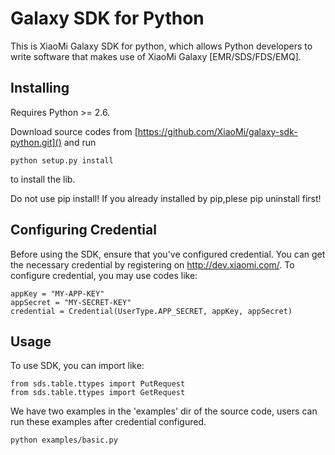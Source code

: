 # Galaxy SDK for Python

This is XiaoMi Galaxy SDK for python, which allows Python developers to write software that makes use of XiaoMi Galaxy [EMR/SDS/FDS/EMQ].

## Installing

Requires Python >= 2.6. 

Download source codes from [https://github.com/XiaoMi/galaxy-sdk-python.git]() 
and run 
```
python setup.py install
```
to install the lib.

Do not use pip install! If you already installed by pip,plese pip uninstall first!

## Configuring Credential

Before using the SDK, ensure that you've configured credential. 
You can get the necessary credential by registering on http://dev.xiaomi.com/.
To configure credential, you may use codes like:

```
appKey = "MY-APP-KEY"
appSecret = "MY-SECRET-KEY"
credential = Credential(UserType.APP_SECRET, appKey, appSecret)
```

## Usage

To use SDK, you can import like:

```
from sds.table.ttypes import PutRequest
from sds.table.ttypes import GetRequest
```

We have two examples in the 'examples' dir of the source code,
users can run these examples after credential configured.

```
python examples/basic.py
```
